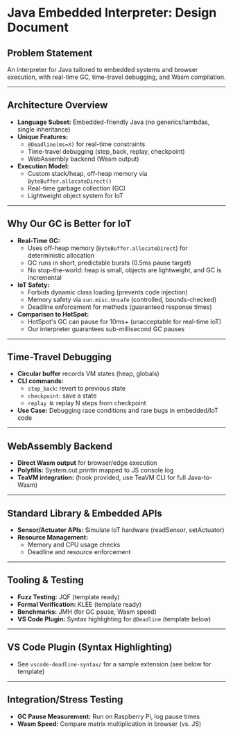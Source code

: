 # Java Embedded Interpreter: Design Document

## Problem Statement
An interpreter for Java tailored to embedded systems and browser execution, with real-time GC, time-travel debugging, and Wasm compilation.

---

## Architecture Overview
- **Language Subset:** Embedded-friendly Java (no generics/lambdas, single inheritance)
- **Unique Features:**
  - `@Deadline(ms=X)` for real-time constraints
  - Time-travel debugging (step_back, replay, checkpoint)
  - WebAssembly backend (Wasm output)
- **Execution Model:**
  - Custom stack/heap, off-heap memory via `ByteBuffer.allocateDirect()`
  - Real-time garbage collection (GC)
  - Lightweight object system for IoT

---

## Why Our GC is Better for IoT
- **Real-Time GC:**
  - Uses off-heap memory (`ByteBuffer.allocateDirect`) for deterministic allocation
  - GC runs in short, predictable bursts (0.5ms pause target)
  - No stop-the-world: heap is small, objects are lightweight, and GC is incremental
- **IoT Safety:**
  - Forbids dynamic class loading (prevents code injection)
  - Memory safety via `sun.misc.Unsafe` (controlled, bounds-checked)
  - Deadline enforcement for methods (guaranteed response times)
- **Comparison to HotSpot:**
  - HotSpot's GC can pause for 10ms+ (unacceptable for real-time IoT)
  - Our interpreter guarantees sub-millisecond GC pauses

---

## Time-Travel Debugging
- **Circular buffer** records VM states (heap, globals)
- **CLI commands:**
  - `step_back`: revert to previous state
  - `checkpoint`: save a state
  - `replay N`: replay N steps from checkpoint
- **Use Case:** Debugging race conditions and rare bugs in embedded/IoT code

---

## WebAssembly Backend
- **Direct Wasm output** for browser/edge execution
- **Polyfills:** System.out.println mapped to JS console.log
- **TeaVM integration:** (hook provided, use TeaVM CLI for full Java-to-Wasm)

---

## Standard Library & Embedded APIs
- **Sensor/Actuator APIs:** Simulate IoT hardware (readSensor, setActuator)
- **Resource Management:**
  - Memory and CPU usage checks
  - Deadline and resource enforcement

---

## Tooling & Testing
- **Fuzz Testing:** JQF (template ready)
- **Formal Verification:** KLEE (template ready)
- **Benchmarks:** JMH (for GC pause, Wasm speed)
- **VS Code Plugin:** Syntax highlighting for `@Deadline` (template below)

---

## VS Code Plugin (Syntax Highlighting)
- See `vscode-deadline-syntax/` for a sample extension (see below for template)

---

## Integration/Stress Testing
- **GC Pause Measurement:** Run on Raspberry Pi, log pause times
- **Wasm Speed:** Compare matrix multiplication in browser (vs. JS)

